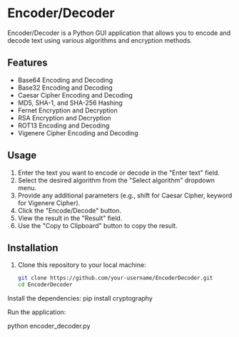 # Encoder/Decoder

Encoder/Decoder is a Python GUI application that allows you to encode and decode text using various algorithms and encryption methods.

## Features

- Base64 Encoding and Decoding
- Base32 Encoding and Decoding
- Caesar Cipher Encoding and Decoding
- MD5, SHA-1, and SHA-256 Hashing
- Fernet Encryption and Decryption
- RSA Encryption and Decryption
- ROT13 Encoding and Decoding
- Vigenere Cipher Encoding and Decoding

## Usage

1. Enter the text you want to encode or decode in the "Enter text" field.
2. Select the desired algorithm from the "Select algorithm" dropdown menu.
3. Provide any additional parameters (e.g., shift for Caesar Cipher, keyword for Vigenere Cipher).
4. Click the "Encode/Decode" button.
5. View the result in the "Result" field.
6. Use the "Copy to Clipboard" button to copy the result.

## Installation

1. Clone this repository to your local machine:

   ```bash
   git clone https://github.com/your-username/EncoderDecoder.git
   cd EncoderDecoder


Install the dependencies:
pip install cryptography

Run the application:

python encoder_decoder.py
